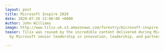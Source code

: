 ```yaml
---
layout: post
title: Microsoft Inspire 2020
date: 2020-07-26 22:00:00 +0000
Author: John Williams
image: http://www.tilix.uk.s3.amazonaws.com/forestry/microsoft-inspire-2020.jpg
teaser: Tilix was roused by the incredible content delivered during Microsoft Inspire
  by Microsoft senior leadership in innovation, leadership, and partnership tracks.

---
```

